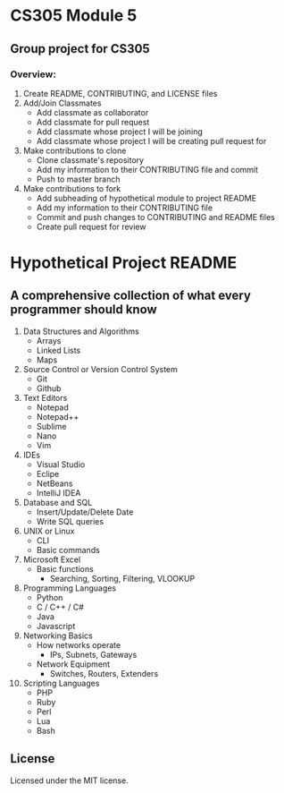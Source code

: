 # CS305 Module 5

## Group project for CS305

### Overview:
1. Create README, CONTRIBUTING, and LICENSE files
2. Add/Join Classmates
	- Add classmate as collaborator
	- Add classmate for pull request
	- Add classmate whose project I will be joining
	- Add classmate whose project I will be creating pull request for
3. Make contributions to clone
	- Clone classmate's repository
	- Add my information to their CONTRIBUTING file and commit
	- Push to master branch
4. Make contributions to fork
	- Add subheading of hypothetical module to project README
	- Add my information to their CONTRIBUTING file
	- Commit and push changes to CONTRIBUTING and README files
	- Create pull request for review
	
# Hypothetical Project README

## A comprehensive collection of what every programmer should know

1. Data Structures and Algorithms
   - Arrays
   - Linked Lists
   - Maps
2. Source Control or Version Control System
   - Git
   - Github
3. Text Editors
   - Notepad
   - Notepad++
   - Sublime
   - Nano
   - Vim
4. IDEs
   - Visual Studio
   - Eclipe
   - NetBeans
   - IntelliJ IDEA
5. Database and SQL
   - Insert/Update/Delete Date
   - Write SQL queries
6. UNIX or Linux
   - CLI
   - Basic commands
7. Microsoft Excel
   - Basic functions
     - Searching, Sorting, Filtering, VLOOKUP
8. Programming Languages
   - Python
   - C / C++ / C#
   - Java
   - Javascript
9. Networking Basics
   - How networks operate
     - IPs, Subnets, Gateways
   - Network Equipment
     - Switches, Routers, Extenders   
10. Scripting Languages
    - PHP
	- Ruby
	- Perl
	- Lua
	- Bash

## License
Licensed under the MIT license.
